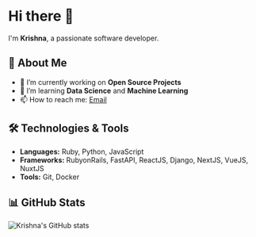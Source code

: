 # Hi there 👋

I'm **Krishna**, a passionate software developer.

## 🚀 About Me
- 🔭 I’m currently working on **Open Source Projects**
- 🌱 I’m learning **Data Science** and **Machine Learning**
- 📫 How to reach me: [Email](mailto:krshnaprsad@gmail.com)

## 🛠️ Technologies & Tools
- **Languages:** Ruby, Python, JavaScript
- **Frameworks:** RubyonRails, FastAPI, ReactJS, Django, NextJS, VueJS, NuxtJS
- **Tools:** Git, Docker

## 📊 GitHub Stats
![Krishna's GitHub stats](https://github-readme-stats.vercel.app/api?username=kpvarma&show_icons=true&theme=dark)


<!--
**kpvarma/kpvarma** is a ✨ _special_ ✨ repository because its `README.md` (this file) appears on your GitHub profile.

Here are some ideas to get you started:

- 🔭 I’m currently working on ...
- 🌱 I’m currently learning ...
- 👯 I’m looking to collaborate on ...
- 🤔 I’m looking for help with ...
- 💬 Ask me about ...
- 📫 How to reach me: ...
- 😄 Pronouns: ...
- ⚡ Fun fact: ...
-->
